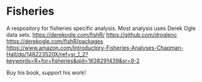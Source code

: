 # Fisheries
A respository for fisheries specific analysis. Most analysis uses Derek Ogle data sets. 
https://derekogle.com/fishR/
https://github.com/droglenc
https://derekogle.com/fishR/packages
https://www.amazon.com/Introductory-Fisheries-Analyses-Chapman-Hall/dp/148223520X/ref=sr_1_2?keywords=R+for+fisheries&qid=1638291439&sr=8-2

Buy his book, support his work!
